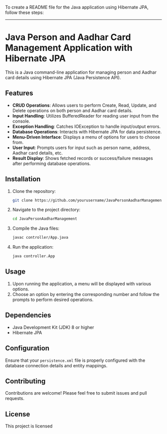 To create a README file for the Java application using Hibernate JPA, follow these steps:

---

# Java Person and Aadhar Card Management Application with Hibernate JPA

This is a Java command-line application for managing person and Aadhar card details using Hibernate JPA (Java Persistence API).

## Features

- **CRUD Operations**: Allows users to perform Create, Read, Update, and Delete operations on both person and Aadhar card details.
- **Input Handling**: Utilizes BufferedReader for reading user input from the console.
- **Exception Handling**: Catches IOException to handle input/output errors.
- **Database Operations**: Interacts with Hibernate JPA for data persistence.
- **Menu-Driven Interface**: Displays a menu of options for users to choose from.
- **User Input**: Prompts users for input such as person name, address, Aadhar card details, etc.
- **Result Display**: Shows fetched records or success/failure messages after performing database operations.

## Installation

1. Clone the repository:

   ```bash
   git clone https://github.com/yourusername/JavaPersonAadharManagement.git
   ```

2. Navigate to the project directory:

   ```bash
   cd JavaPersonAadharManagement
   ```

3. Compile the Java files:

   ```bash
   javac controller/App.java
   ```

4. Run the application:

   ```bash
   java controller.App
   ```

## Usage

1. Upon running the application, a menu will be displayed with various options.
2. Choose an option by entering the corresponding number and follow the prompts to perform desired operations.

## Dependencies

- Java Development Kit (JDK) 8 or higher
- Hibernate JPA

## Configuration

Ensure that your `persistence.xml` file is properly configured with the database connection details and entity mappings.

## Contributing

Contributions are welcome! Please feel free to submit issues and pull requests.

## License

This project is licensed

